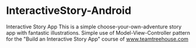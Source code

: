 # InteractiveStory-Android
Interactive Story App
This is a simple choose-your-own-adventure story app with fantastic illustrations. 
Simple use of Model-View-Controller pattern for the "Build an Interactive Story App" course of www.teamtreehouse.com
